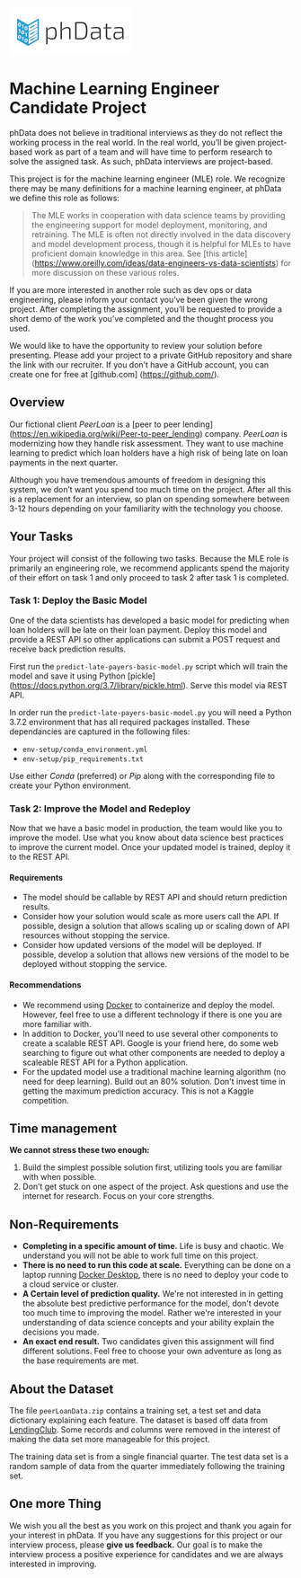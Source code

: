 ![phData Logo](img/phData_color_rgb.jpg "phData Logo")

# Machine Learning Engineer Candidate Project

phData does not believe in traditional interviews as they do not reflect the working process in the real world. In the real world, you’ll be given project-based work as part of a team and will have time to perform research to solve the assigned task. As such, phData interviews are project-based.

This project is for the machine learning engineer (MLE) role. We recognize there may be many definitions for a machine learning engineer, at phData we define this role as follows: 

> The MLE works in cooperation with data science teams by providing the engineering support for model deployment, monitoring, and retraining. The MLE is often not directly involved in the data discovery and model development process, though it is helpful for MLEs to have proficient domain knowledge in this area. See [this article] (https://www.oreilly.com/ideas/data-engineers-vs-data-scientists) for more discussion on these various roles.

If you are more interested in another role such as dev ops or data engineering, please inform your contact you’ve been given the wrong project. After completing the assignment, you’ll be requested to provide a short demo of the work you’ve completed and the thought process you used.

We would like to have the opportunity to review your solution before presenting. Please add your project to a private GitHub repository and share the link with our recruiter.  If you don’t have a GitHub account, you can create one for free at [github.com] (https://github.com/).

## Overview

Our fictional client _PeerLoan_ is a [peer to peer lending] (https://en.wikipedia.org/wiki/Peer-to-peer_lending) company. _PeerLoan_ is modernizing how they handle risk assessment. They want to use machine learning to predict which loan holders have a high risk of being late on loan payments in the next quarter.

Although you have tremendous amounts of freedom in designing this system, we don’t want you spend too much time on the project. After all this is a replacement for an interview, so plan on spending somewhere between 3-12 hours depending on your familiarity with the technology you choose.

## Your Tasks

Your project will consist of the following two tasks. Because the MLE role is primarily an engineering role, we recommend applicants spend the majority of their effort on task 1 and only proceed to task 2 after task 1 is completed. 

### Task 1: Deploy the Basic Model
One of the data scientists has developed a basic model for predicting when loan holders will be late on their loan payment. Deploy this model and provide a REST API so other applications can submit a POST request and receive back prediction results. 

First run the `predict-late-payers-basic-model.py` script which will train the model and save it using Python [pickle] (https://docs.python.org/3.7/library/pickle.html). Serve this model via REST API.

In order run the `predict-late-payers-basic-model.py` you will need a Python 3.7.2 environment that has all required packages installed. These dependancies are captured in the following files:

- `env-setup/conda_environment.yml`
- `env-setup/pip_requirements.txt`

Use either *Conda* (preferred) or *Pip* along with the corresponding file to create your Python environment.

### Task 2: Improve the Model and Redeploy
Now that we have a basic model in production, the team would like you to improve the model. Use what you know about data science best practices to improve the current model. Once your updated model is trained, deploy it to the REST API.

#### Requirements
- The model should be callable by REST API and should return prediction results.
- Consider how your solution would scale as more users call the API. If possible, design a solution that allows scaling up or scaling down of API resources without stopping the service.
- Consider how updated versions of the model will be deployed. If possible, develop a solution that allows new versions of the model to be deployed without stopping the service.

#### Recommendations
- We recommend using [Docker](https://docs.docker.com/get-started/) to containerize and deploy the model. However, feel free to use a different technology if there is one you are more familiar with.
- In addition to Docker, you'll need to use several other components to create a scalable REST API. Google is your friend here, do some web searching to figure out what other components are needed to deploy a scaleable REST API for a Python application.
- For the updated model use a traditional machine learning algorithm (no need for deep learning). Build out an 80% solution. Don't invest time in getting the maximum prediction accuracy. This is not a Kaggle competition.

## Time management ##
**We cannot stress these two enough:**

  1. Build the simplest possible solution first, utilizing tools you are familiar with when possible. 
  2. Don’t get stuck on one aspect of the project. Ask questions and use the internet for research. Focus on your core strengths.

## Non-Requirements
- **Completing in a specific amount of time.** Life is busy and chaotic. We understand you will not be able to work full time on this project.
- **There is no need to run this code at scale.** Everything can be done on a laptop running [Docker Desktop](https://www.docker.com/products/docker-desktop), there is no need to deploy your code to a cloud service or cluster.
- **A Certain level of prediction quality.** We're not interested in in getting the absolute best predictive performance for the model, don't devote too much time to improving the model. Rather we're interested in your understanding of data science concepts and your ability explain the decisions you made.
- **An exact end result.** Two candidates given this assignment will find different solutions. Feel free to choose your own adventure as long as the base requirements are met.

## About the Dataset ##
The file `peerLoanData.zip` contains a training set, a test set and data dictionary explaining each feature. The dataset is based off data from [LendingClub](https://www.lendingclub.com/). Some records and columns were removed in the interest of making the data set more manageable for this project.

The training data set is from a single financial quarter.
The test data set is a random sample of data from the quarter immediately following the training set.

## One more Thing
We wish you all the best as you work on this project and thank you again for your interest in phData. 
If you have any suggestions for this project or our interview process, please **give us feedback.** Our goal is to make the interview process a positive experience for candidates and we are always interested in improving.



